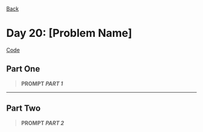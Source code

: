[Back](../README.md)

# Day 20: [Problem Name]

[Code](./index.js)

## Part One

> **PROMPT _PART 1_**

---

## Part Two

> **PROMPT _PART 2_**
